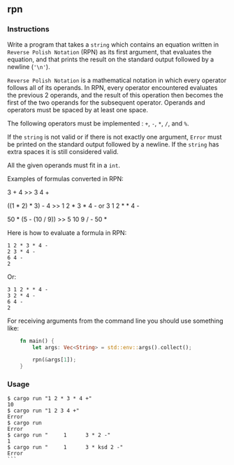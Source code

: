 ## rpn

### Instructions

Write a program that takes a `string` which contains an equation written in `Reverse Polish Notation` (RPN) as its first argument,
that evaluates the equation, and that prints the result on the standard output followed by a newline (`'\n'`).

`Reverse Polish Notation` is a mathematical notation in which every operator follows all of its operands. In RPN,
every operator encountered evaluates the previous 2 operands, and the result of this operation then becomes the first of
the two operands for the subsequent operator. Operands and operators must be spaced by at least one space.

The following operators must be implemented : `+`, `-`, `*`, `/`, and `%`.

If the `string` is not valid or if there is not exactly one argument, `Error` must be printed on the standard output followed by a newline.
If the `string` has extra spaces it is still considered valid.

All the given operands must fit in a `int`.

Examples of formulas converted in RPN:

3 + 4 >> 3 4 +

((1 \* 2) \* 3) - 4 >> 1 2 \* 3 \* 4 - or 3 1 2 \* \* 4 -

50 \* (5 - (10 / 9)) >> 5 10 9 / - 50 \*

Here is how to evaluate a formula in RPN:

```console
1 2 * 3 * 4 -
2 3 * 4 -
6 4 -
2
```

Or:

```console
3 1 2 * * 4 -
3 2 * 4 -
6 4 -
2
```

For receiving arguments from the command line you should use something like:

```rust
    fn main() {
        let args: Vec<String> = std::env::args().collect();

        rpn(&args[1]);
    }

```

### Usage

````console
$ cargo run "1 2 * 3 * 4 +"
10
$ cargo run "1 2 3 4 +"
Error
$ cargo run
Error
$ cargo run "     1      3 * 2 -"
1
$ cargo run "     1      3 * ksd 2 -"
Error
```
